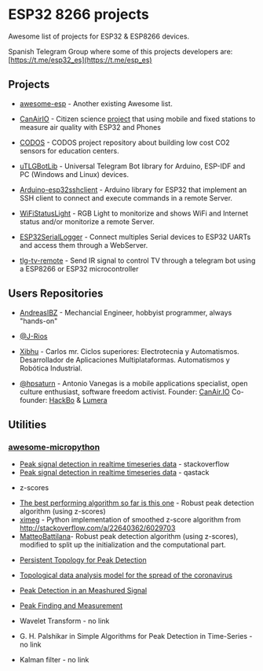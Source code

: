 
# ESP32 8266 projects

Awesome list of projects for ESP32 & ESP8266 devices.

Spanish Telegram Group where some of this projects developers are:  
[https://t.me/esp32_es](https://t.me/esp_es)

## Projects

- [awesome-esp](https://github.com/agucova/awesome-esp) - Another existing Awesome list.

- [CanAirIO](https://github.com/kike-canaries/canairio_firmware#canairio-firmware) - Citizen science [project](https://canair.io) that using mobile and fixed stations to measure air quality with ESP32 and Phones

- [CODOS](https://github.com/miguelangelcasanova/codos) - CODOS project repository about building low cost CO2 sensors for education centers.

- [uTLGBotLib](https://github.com/J-Rios/uTLGBotLib) - Universal Telegram Bot library for Arduino, ESP-IDF and PC (Windows and Linux) devices.

- [Arduino-esp32sshclient](https://github.com/J-Rios/Arduino-esp32sshclient) - Arduino library for ESP32 that implement an SSH client to connect and execute commands in a remote Server.

- [WiFiStatusLight](https://github.com/J-Rios/WiFiStatusLight) - RGB Light to monitorize and shows WiFi and Internet status and/or monitorize a remote Server.

- [ESP32SerialLogger](https://github.com/J-Rios/ESP32SerialLogger) - Connect multiples Serial devices to ESP32 UARTs and access them through a WebServer.

- [tlg-tv-remote](https://github.com/J-Rios/tlg-tv-remote) - Send IR signal to control TV through a telegram bot using a ESP8266 or ESP32 microcontroller

## Users Repositories

- [AndreasIBZ](https://github.com/AndreasIBZ) - Mechancial Engineer, hobbyist programmer, always "hands-on"

- [@J-Rios](https://github.com/J-Rios)

- [Xibhu](https://github.com/xibhu) - Carlos mr. Ciclos superiores: Electrotecnia y Automatismos. Desarrollador de Aplicaciones Multiplataformas. Automatismos y Robótica Industrial.

- [@hpsaturn](https://github.com/hpsaturn) - Antonio Vanegas is a mobile applications specialist, open culture enthusiast, software freedom activist. Founder: [CanAir.IO](https://canair.io) Co-founder: [HackBo](http://hackbo.co) & [Lumera](http://lumera.co/ks)

## Utilities

### [awesome-micropython](https://github.com/mcauser/awesome-micropython)

+ [Peak signal detection in realtime timeseries data](https://qastack.com.br/programming/22583391/peak-signal-detection-in-realtime-timeseries-data) - stackoverflow
+ [Peak signal detection in realtime timeseries data](https://stackoverflow.com/questions/22583391/peak-signal-detection-in-realtime-timeseries-data/) - qastack

- z-scores

* [The best performing algorithm so far is this one](https://stackoverflow.com/questions/22583391/peak-signal-detection-in-realtime-timeseries-data/22640362#22640362) - Robust peak detection algorithm (using z-scores)
* [ximeg](https://gist.github.com/ximeg/587011a65d05f067a29ce9c22894d1d2) - Python implementation of smoothed z-score algorithm from http://stackoverflow.com/a/22640362/6029703
* [MatteoBattilana](https://gist.github.com/MatteoBattilana/95795e68129cda8f10f91d96dc4ebe72)- Robust peak detection algorithm (using z-scores), modified to split up the initialization and the computational part.

- [Persistent Topology for Peak Detection](https://www.sthu.org/blog/13-perstopology-peakdetection/index.html)

- [Topological data analysis model for the spread of the coronavirus](https://journals.plos.org/plosone/article?id=10.1371/journal.pone.0255584)

- [Peak Detection in an Meashured Signal](https://www.baeldung.com/cs/signal-peak-detection)

- [Peak Finding and Measurement](https://terpconnect.umd.edu/~toh/spectrum/PeakFindingandMeasurement.htm)

- Wavelet Transform - no link

- G. H. Palshikar in Simple Algorithms for Peak Detection in Time-Series - no link

- Kalman filter - no link

